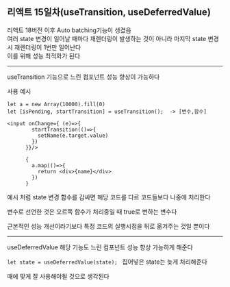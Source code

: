 ## 리액트 15일차(useTransition, useDeferredValue)  

리액트 18버전 이후 Auto batching기능이 생겼음  
여러 state 변경이 일어날 때마다 재렌더링이 발생하는 것이 아니라 마지막 state 변경 시 재렌더링이 1번만 일어난다  
이를 위해 성능 최적화가 된다  

---

useTransition 기능으로 느린 컴포넌트 성능 향상이 가능하다  

사용 예시  
```
let a = new Array(10000).fill(0)
let [isPending, startTransition] = useTransition();  -> [변수,함수]

<input onChange={ (e)=>{ 
        startTransition(()=>{
          setName(e.target.value) 
        })
      }}/>

      {
        a.map(()=>{
          return <div>{name}</div>
        })
      }
```
예시 처럼 state 변경 함수를 감싸면 해당 코드를 다르 코드들보다 나중에 처리한다

변수로 선언한 것은 오르쪽 함수가 처리중일 때 true로 변하는 변수다

근본적인 성능 개선이라기보다 특정 코드의 실행시점을 뒤로 옮겨주는 것일 뿐이다  

---  

useDeferredValue 해당 기능도 느린 컴포넌트 성능 향상 가능하게 해준다  

```let state = useDeferredValue(state); ```
집어넣은 state는 늦게 처리해준다  

때에 맞게 잘 사용해야될 것으로 생각된다  

